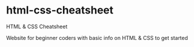 # html-css-cheatsheet
HTML &amp; CSS Cheatsheet

Website for beginner coders with basic info on HTML & CSS to get started
